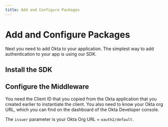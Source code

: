 ```yaml
---
title: Add and Configure Packages
---
```

# Add and Configure Packages
Next you need to add Okta to your application. The simplest way to add authentication to your app is using our SDK.

## Install the SDK
<StackSelector snippet="installsdk"/>

## Configure the Middleware
You need the Client ID that you copied from the Okta application that you created earlier to instantiate the client. You also need to know your Okta org URL, which you can find on the dashboard of the Okta Developer console.

The `issuer` parameter is your Okta Org URL + `oauth2/default`.

<StackSelector snippet="configuremid"/>
